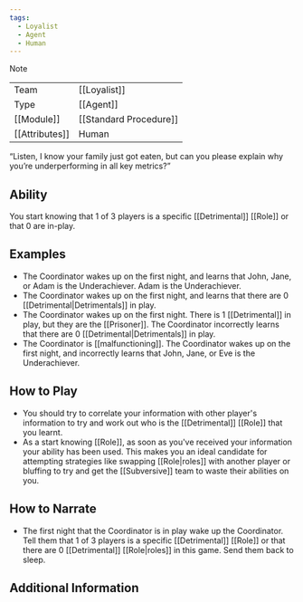 ```yaml
---
tags:
  - Loyalist
  - Agent
  - Human
---
```

> [!note]
> |  |  |
> | ---- | ---- |
> | Team | [[Loyalist]] |
> | Type | [[Agent]] |
> | [[Module]] | [[Standard Procedure]] |
> | [[Attributes]] | Human |
> 
>  “Listen, I know your family just got eaten, but can you please explain why you’re underperforming in all key metrics?”

## Ability
You start knowing that 1 of 3 players is a specific [[Detrimental]] [[Role]] or that 0 are in-play.

## Examples
- The Coordinator wakes up on the first night, and learns that John, Jane, or Adam is the Underachiever. Adam is the Underachiever.
- The Coordinator wakes up on the first night, and learns that there are 0 [[Detrimental|Detrimentals]] in play.
- The Coordinator wakes up on the first night. There is 1 [[Detrimental]] in play, but they are the [[Prisoner]]. The Coordinator incorrectly learns that there are 0 [[Detrimental|Detrimentals]] in play.
- The Coordinator is [[malfunctioning]]. The Coordinator wakes up on the first night, and incorrectly learns that John, Jane, or Eve is the Underachiever.

## How to Play
- You should try to correlate your information with other player's information to try and work out who is the [[Detrimental]] [[Role]] that you learnt.
- As a start knowing [[Role]], as soon as you've received your information your ability has been used. This makes you an ideal candidate for attempting strategies like swapping [[Role|roles]] with another player or bluffing to try and get the [[Subversive]] team to waste their abilities on you.

## How to Narrate
- The first night that the Coordinator is in play wake up the Coordinator. Tell them that 1 of 3 players is a specific [[Detrimental]] [[Role]] or that there are 0 [[Detrimental]] [[Role|roles]] in this game. Send them back to sleep.

## Additional Information
